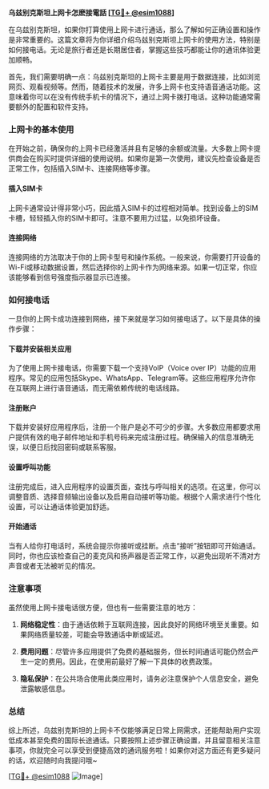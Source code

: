 **乌兹别克斯坦上网卡怎麽接電話 [[TG💪+ @esim1088](https://t.me/s/esim1088)]**

在乌兹别克斯坦，如果你打算使用上网卡进行通话，那么了解如何正确设置和操作是非常重要的。这篇文章将为你详细介绍乌兹别克斯坦上网卡的使用方法，特别是如何接电话。无论是旅行者还是长期居住者，掌握这些技巧都能让你的通讯体验更加顺畅。

首先，我们需要明确一点：乌兹别克斯坦的上网卡主要是用于数据连接，比如浏览网页、观看视频等。然而，随着技术的发展，许多上网卡也支持语音通话功能。这意味着你可以在没有传统手机卡的情况下，通过上网卡拨打电话。这种功能通常需要额外的配置和软件支持。

### 上网卡的基本使用

在开始之前，确保你的上网卡已经激活并且有足够的余额或流量。大多数上网卡提供商会在购买时提供详细的使用说明。如果你是第一次使用，建议先检查设备是否正常工作，包括插入SIM卡、连接网络等步骤。

#### 插入SIM卡

上网卡通常设计得非常小巧，因此插入SIM卡的过程相对简单。找到设备上的SIM卡槽，轻轻插入你的SIM卡即可。注意不要用力过猛，以免损坏设备。

#### 连接网络

连接网络的方法取决于你的上网卡型号和操作系统。一般来说，你需要打开设备的Wi-Fi或移动数据设置，然后选择你的上网卡作为网络来源。如果一切正常，你应该能够看到信号强度指示器显示已连接。

### 如何接电话

一旦你的上网卡成功连接到网络，接下来就是学习如何接电话了。以下是具体的操作步骤：

#### 下载并安装相关应用

为了使用上网卡接电话，你需要下载一个支持VoIP（Voice over IP）功能的应用程序。常见的应用包括Skype、WhatsApp、Telegram等。这些应用程序允许你在互联网上进行语音通话，而无需依赖传统的电话线路。

#### 注册账户

下载并安装好应用程序后，注册一个账户是必不可少的步骤。大多数应用都要求用户提供有效的电子邮件地址和手机号码来完成注册过程。确保输入的信息准确无误，以便日后找回密码或联系客服。

#### 设置呼叫功能

注册完成后，进入应用程序的设置页面，查找与呼叫相关的选项。在这里，你可以调整音质、选择音频输出设备以及启用自动接听等功能。根据个人需求进行个性化设置，可以让通话体验更加舒适。

#### 开始通话

当有人给你打电话时，系统会提示你接听或挂断。点击“接听”按钮即可开始通话。同时，你也应该检查自己的麦克风和扬声器是否正常工作，以避免出现听不清对方声音或者无法被听见的情况。

### 注意事项

虽然使用上网卡接电话很方便，但也有一些需要注意的地方：

1. **网络稳定性**：由于通话依赖于互联网连接，因此良好的网络环境至关重要。如果网络质量较差，可能会导致通话中断或延迟。
   
2. **费用问题**：尽管许多应用提供了免费的基础服务，但长时间通话可能仍然会产生一定的费用。因此，在使用前最好了解一下具体的收费政策。

3. **隐私保护**：在公共场合使用此类应用时，请务必注意保护个人信息安全，避免泄露敏感信息。

### 总结

综上所述，乌兹别克斯坦的上网卡不仅能够满足日常上网需求，还能帮助用户实现低成本甚至免费的国际长途通话。只要按照上述步骤正确设置，并且留意相关注意事项，你就完全可以享受到便捷高效的通讯服务啦！如果你对这方面还有更多疑问的话，欢迎随时向我提问哦~ 

[[TG💪+ @esim1088](https://t.me/s/esim1088) ![Image](https://i.postimg.cc/4NQfJmqS/Snipaste-2025-05-13-00-14-12.png)]